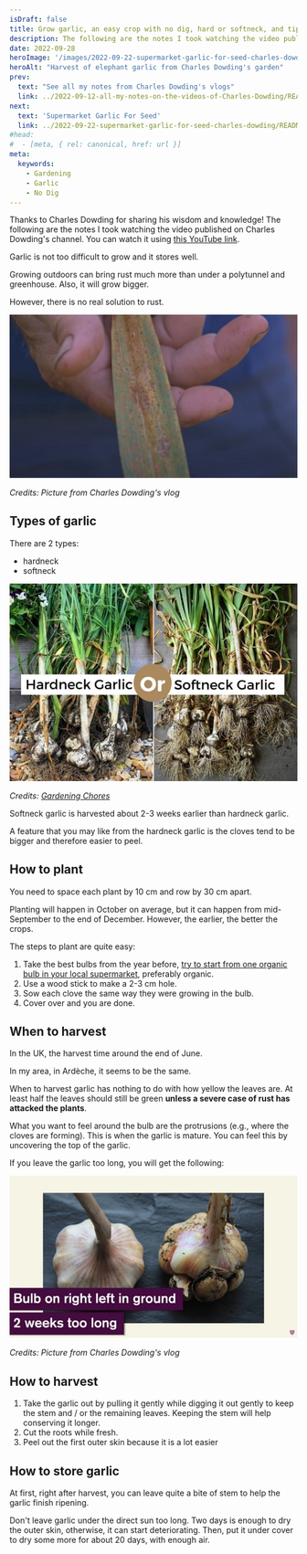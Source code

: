 ```yaml
---
isDraft: false
title: Grow garlic, an easy crop with no dig, hard or softneck, and tips for harvest, by Charles Dowding
description: The following are the notes I took watching the video published on Charles Dowding's channel
date: 2022-09-28
heroImage: '/images/2022-09-22-supermarket-garlic-for-seed-charles-dowding-hero.webp'
heroAlt: "Harvest of elephant garlic from Charles Dowding's garden"
prev:
  text: "See all my notes from Charles Dowding's vlogs"
  link: ../2022-09-12-all-my-notes-on-the-videos-of-Charles-Dowding/README.md
next:
  text: 'Supermarket Garlic For Seed'
  link: ../2022-09-22-supermarket-garlic-for-seed-charles-dowding/README.md
#head:
#  - [meta, { rel: canonical, href: url }]
meta:
  keywords:
    - Gardening
    - Garlic
    - No Dig
---
```


Thanks to Charles Dowding for sharing his wisdom and knowledge!
The following are the notes I took watching the video published on Charles Dowding's channel.
You can watch it using [this YouTube link](https://www.youtube.com/watch?v=ZgYUgc5c70Y).

Garlic is not too difficult to grow and it stores well.

Growing outdoors can bring rust much more than under a polytunnel and greenhouse.
Also, it will grow bigger.

However, there is no real solution to rust.

![Sample of garlic rust on a leaf](./garlic-rust-sample.jpg)

_Credits: Picture from Charles Dowding's vlog_

## Types of garlic

There are 2 types:

- hardneck
- softneck

![hardneck vs softneck garlics](./Difference-Between-Hardneck-Garlic-And-Softneck-Garlic.jpg)

_Credits: [Gardening Chores](https://www.gardeningchores.com/hardneck-vs-softneck-garlic/)_

Softneck garlic is harvested about 2-3 weeks earlier than hardneck garlic.

A feature that you may like from the hardneck garlic is the cloves tend to be bigger and therefore easier to peel.

## How to plant

You need to space each plant by 10 cm and row by 30 cm apart.

Planting will happen in October on average, but it can happen from mid-September to the end of December. However, the earlier, the better the crops.

The steps to plant are quite easy:

1. Take the best bulbs from the year before, [try to start from one organic bulb in your local supermarket](../2022-09-22-supermarket-garlic-for-seed-charles-dowing/README.md), preferably organic.
2. Use a wood stick to make a 2-3 cm hole.
3. Sow each clove the same way they were growing in the bulb.
4. Cover over and you are done.

## When to harvest

In the UK, the harvest time around the end of June.

In my area, in Ardèche, it seems to be the same.

When to harvest garlic has nothing to do with how yellow the leaves are. At least half the leaves should still be green **unless a severe case of rust has attacked the plants**.

What you want to feel around the bulb are the protrusions (e.g., where the cloves are forming). This is when the garlic is mature.
You can feel this by uncovering the top of the garlic.

If you leave the garlic too long, you will get the following:

![Good, on the left, versus overdue garlic, on the right](./good-vs-overdue-garlic.jpg)

_Credits: Picture from Charles Dowding's vlog_

## How to harvest

1. Take the garlic out by pulling it gently while digging it out gently to keep the stem and / or the remaining leaves. Keeping the stem will help conserving it longer.
2. Cut the roots while fresh.
3. Peel out the first outer skin because it is a lot easier

## How to store garlic

At first, right after harvest, you can leave quite a bite of stem to help the garlic finish ripening.

Don't leave garlic under the direct sun too long. Two days is enough to dry the outer skin, otherwise, it can start deteriorating. Then, put it under cover to dry some more for about 20 days, with enough air.

